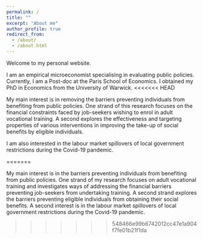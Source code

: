 ```yaml
---
permalink: /
title: ""
excerpt: "About me"
author_profile: true
redirect_from: 
  - /about/
  - /about.html
---
```


Welcome to my personal website.  

I am an empirical microeconomist specialising in evaluating public policies. Currently, I am a Post-doc at the Paris School of Economics. I obtained my PhD in Economics from the University of Warwick.
<<<<<<< HEAD

My main interest is in removing the barriers preventing individuals from benefiting from public policies. One strand of this research focuses on the financial constraints faced by job-seekers wishing to enrol in adult vocational training. A second explores the effectiveness and targeting properties of various interventions in improving the take-up of social benefits by eligible individuals.

I am also interested in the labour market spillovers of local government restrictions during the Covid-19 pandemic.

=======

My main interest is in the barriers preventing individuals from benefiting from public policies. One strand of my research focuses on adult vocational training and investigates ways of addressing the financial barriers preventing job-seekers from undertaking training. A second strand explores the barriers preventing eligible individuals from obtaining their social benefits. A second interest is in the labour market spillovers of local government restrictions during the Covid-19 pandemic.
>>>>>>> 548466e99b6742012cc47e1a904f7fe01b21f1da

